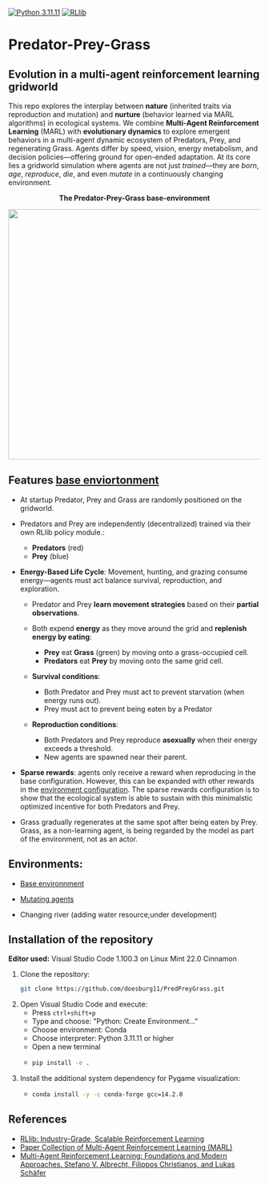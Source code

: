 [![Python 3.11.11](https://img.shields.io/badge/python-3.11.11-blue.svg)](https://www.python.org/downloads/release/python-31111/)
[![RLlib](https://img.shields.io/badge/RLlib-v2.46.0-blue)](https://docs.ray.io/en/latest/rllib/)


# Predator-Prey-Grass
## Evolution in a multi-agent reinforcement learning gridworld

This repo explores the interplay between **nature** (inherited traits via reproduction and mutation) and **nurture** (behavior learned via MARL algorithms) in ecological systems. We combine **Multi-Agent Reinforcement Learning** (MARL) with **evolutionary dynamics** to explore emergent behaviors in a multi-agent dynamic ecosystem of Predators, Prey, and regenerating Grass. Agents differ by speed, vision, energy metabolism, and decision policies—offering ground for open-ended adaptation. At its core lies a gridworld simulation where agents are not just *trained*—they are *born*, *age*, *reproduce*, *die*, and even *mutate* in a continuously changing environment.

<p align="center">
    <b>The Predator-Prey-Grass base-environment</b></p>
<p align="center">
    <img align="center" src="./assets/images/gifs/rllib_pygame_1000.gif" width="600" height="500" />
</p>

## Features [base enviortonment](/src/predpreygrass/rllib/v1_0/)

* At startup Predator, Prey and Grass are randomly positioned on the gridworld.

* Predators and Prey are independently (decentralized) trained via their own RLlib policy module.:

  * **Predators** (red)
  * **Prey** (blue)

* **Energy-Based Life Cycle**: Movement, hunting, and grazing consume energy—agents must act balance survival, reproduction, and exploration.

  * Predator and Prey **learn movement strategies** based on their **partial observations**.
  * Both expend **energy** as they move around the grid and **replenish energy by eating**:

    * **Prey** eat **Grass** (green) by moving onto a grass-occupied cell.
    * **Predators** eat **Prey** by moving onto the same grid cell.

  * **Survival conditions**:

    * Both Predator and Prey must act to prevent starvation (when energy runs out).
    * Prey must act to prevent being eaten by a Predator

  * **Reproduction conditions**:

      * Both Predators and Prey reproduce **asexually** when their energy exceeds a threshold.
      * New agents are spawned near their parent.
- **Sparse rewards**: agents only receive a reward when reproducing in the base configuration. However, this can be expanded with other rewards in the [environment configuration](src/predpreygrass/rllib/v1_0/config_env.py). The sparse rewards configuration is to show that the ecological system is able to sustain with this minimalstic optimized incentive for both Predators and Prey.

* Grass gradually regenerates at the same spot after being eaten by Prey. Grass, as a non-learning agent, is being regarded by the model as part of the environment, not as an actor.

## Environments:

* [Base environnment](src/predpreygrass/rllib/v1_0)

* [Mutating agents](src/predpreygrass/rllib/v2_0)

* Changing river (adding water resource;under development)


## Installation of the repository

**Editor used:** Visual Studio Code 1.100.3 on Linux Mint 22.0 Cinnamon

1. Clone the repository:
   ```bash
   git clone https://github.com/doesburg11/PredPreyGrass.git
   ```
2. Open Visual Studio Code and execute:
   - Press `ctrl+shift+p`
   - Type and choose: "Python: Create Environment..."
   - Choose environment: Conda
   - Choose interpreter: Python 3.11.11 or higher
   - Open a new terminal
   - ```bash
     pip install -e .
     ```
3. Install the additional system dependency for Pygame visualization:
    -   ```bash
        conda install -y -c conda-forge gcc=14.2.0
        ```

## References

- [RLlib: Industry-Grade, Scalable Reinforcement Learning](https://docs.ray.io/en/master/rllib/index.html)
- [Paper Collection of Multi-Agent Reinforcement Learning (MARL)](https://github.com/LantaoYu/MARL-Papers)
- [Multi-Agent Reinforcement Learning: Foundations and Modern Approaches. Stefano V. Albrecht, Filippos Christianos, and Lukas Schäfer](https://www.marl-book.com/download/marl-book.pdf)
